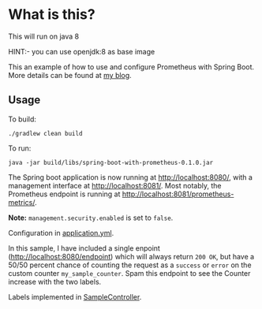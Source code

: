 # What is this?
This will run on java 8

HINT:- you can use openjdk:8 as base image 

This an example of how to use and configure Prometheus with Spring Boot. More details can be found at [my blog](https://njalnordmark.wordpress.com/2017/05/08/using-prometheus-with-spring-boot/).

## Usage
To build:

`./gradlew clean build`

To run:

`java -jar build/libs/spring-boot-with-prometheus-0.1.0.jar`

The Spring boot application is now running at <http://localhost:8080/>, with a management interface at <http://localhost:8081/>. Most notably, the Prometheus endpoint is running at <http://localhost:8081/prometheus-metrics/>.

**Note:** `management.security.enabled` is set to `false`.

Configuration in [application.yml](application.yml).

In this sample, I have included a single enpoint (<http://localhost:8080/endpoint>) which will always return `200 OK`, but have a 50/50 percent chance of counting the request as a `success` or `error` on the custom counter `my_sample_counter`. Spam this endpoint to see the Counter increase with the two labels.

Labels implemented in [SampleController](src/main/java/metricsDemo/SampleController.java).